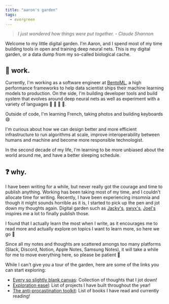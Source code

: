 ```yaml
---
title: "aaron's garden"
tags:
  - evergreen
---
```


> _I just wondered how things were put together. - Claude Shannon_

Welcome to my little digital garden. I'm Aaron, and I spend most of my time
building tools in open and training deep neural nets. This is my digital garden, or a data dump from my so-called biological cache.

## 📖 work.

Currently, I'm working as a software engineer at [BentoML](https://www.bentoml.com/),
a high performance frameworks to help data scientist ships their machine learning models
to production. On the side, I'm building developer tools and build system that evolves
around deep neural nets as well as experiment with a variety of languages 🦀 🐍 🐉 👻.

Outside of code, I'm learning French, taking photos and building keyboards 😄

I'm curious about how we can design better and more efficient infrastructure to run
algorithms at scale, improve interoperability between humans and machine and become more responsible technologist.

In the second decade of my life, I'm learning to be more unbiased about the world
around me, and have a better sleeping schedule.

## ❓ why.

I have been writing for a while, but never really got the courage and time to publish anything. Working has been taking most of my time, and I couldn't allocate time for writing. Recently, I have been experiencing insomnia and though it might sounds
horrible as it is, I started to pick up the pen and jot down my thoughts again. Digital
garden such as [Jacky's](https://jzhao.xyz), [swyx's](https://publish.obsidian.md/swyx/README), [Joel's](https://joelhooks.com/) inspires me a lot to finally publish those.

I found that I actually learn the most when I write, as it encourages me to read more
and actually explore on topics I want to learn more, so here we go 🚀

Since all my notes and thoughts are scattered amongs too many platforms (Slack, Discord, Notion, Apple Notes, Samsung Notes), it will take a while for me to move everything here, so please be patient 🐣

While I can't give you a tour of the garden, here are some of the links you can start
exploring:

- [Every so slightly blank canvas](/cache): Collection of thoughts that I jot down!
- [Exploration easel](/cache/Projects.md): List of projects I have built throughout the
  year!
- [The anti-procastination toolkit](/books): List of books I have read and currently
  reading!
